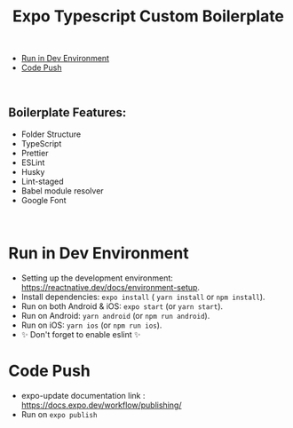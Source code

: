 <h1 align="center">Expo Typescript Custom Boilerplate</h1>

<br>

-   [Run in Dev Environment](#Run)
-   [Code Push](#Push)

<br>

<a id="Boilerplate-Features"></a>

## Boilerplate Features:

-   Folder Structure
-   TypeScript
-   Prettier
-   ESLint
-   Husky
-   Lint-staged
-   Babel module resolver
-   Google Font

<br>

<a id="Run"></a>

# Run in Dev Environment

-   Setting up the development environment: https://reactnative.dev/docs/environment-setup.
-   Install dependencies: `expo install` ( `yarn install` or `npm install`).
-   Run on both Android & iOS: `expo start` (or `yarn start`).
-   Run on Android: `yarn android` (or `npm run android`).
-   Run on iOS: `yarn ios` (or `npm run ios`).
-   ✨ Don't forget to enable eslint ✨

<a id="Push"></a>

# Code Push

-   expo-update documentation link : https://docs.expo.dev/workflow/publishing/
-   Run on `expo publish`
